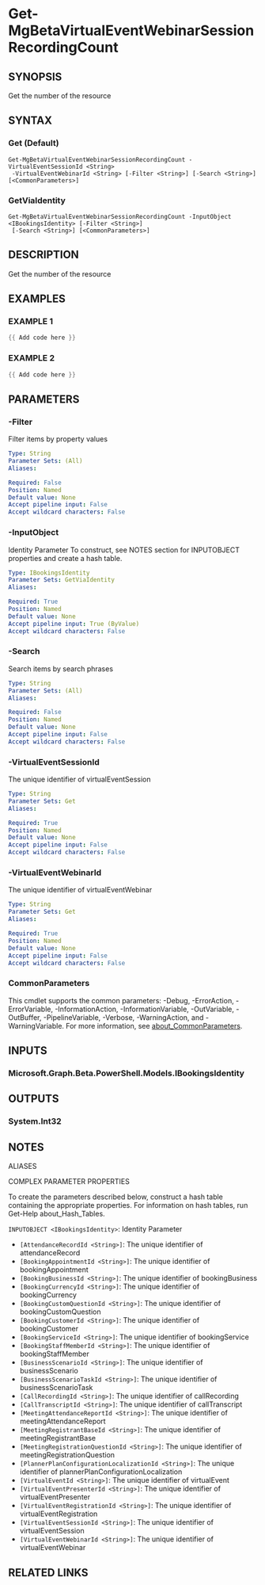 ﻿---
external help file: Microsoft.Graph.Beta.Bookings-help.xml
Module Name: Microsoft.Graph.Beta.Bookings
online version: https://learn.microsoft.com/powershell/module/microsoft.graph.beta.bookings/get-mgbetavirtualeventwebinarsessionrecordingcount
schema: 2.0.0
---

# Get-MgBetaVirtualEventWebinarSessionRecordingCount

## SYNOPSIS
Get the number of the resource

## SYNTAX

### Get (Default)
```
Get-MgBetaVirtualEventWebinarSessionRecordingCount -VirtualEventSessionId <String>
 -VirtualEventWebinarId <String> [-Filter <String>] [-Search <String>] [<CommonParameters>]
```

### GetViaIdentity
```
Get-MgBetaVirtualEventWebinarSessionRecordingCount -InputObject <IBookingsIdentity> [-Filter <String>]
 [-Search <String>] [<CommonParameters>]
```

## DESCRIPTION
Get the number of the resource

## EXAMPLES

### EXAMPLE 1
```powershell
{{ Add code here }}
```

### EXAMPLE 2
```powershell
{{ Add code here }}
```

## PARAMETERS

### -Filter
Filter items by property values

```yaml
Type: String
Parameter Sets: (All)
Aliases:

Required: False
Position: Named
Default value: None
Accept pipeline input: False
Accept wildcard characters: False
```

### -InputObject
Identity Parameter
To construct, see NOTES section for INPUTOBJECT properties and create a hash table.

```yaml
Type: IBookingsIdentity
Parameter Sets: GetViaIdentity
Aliases:

Required: True
Position: Named
Default value: None
Accept pipeline input: True (ByValue)
Accept wildcard characters: False
```

### -Search
Search items by search phrases

```yaml
Type: String
Parameter Sets: (All)
Aliases:

Required: False
Position: Named
Default value: None
Accept pipeline input: False
Accept wildcard characters: False
```

### -VirtualEventSessionId
The unique identifier of virtualEventSession

```yaml
Type: String
Parameter Sets: Get
Aliases:

Required: True
Position: Named
Default value: None
Accept pipeline input: False
Accept wildcard characters: False
```

### -VirtualEventWebinarId
The unique identifier of virtualEventWebinar

```yaml
Type: String
Parameter Sets: Get
Aliases:

Required: True
Position: Named
Default value: None
Accept pipeline input: False
Accept wildcard characters: False
```

### CommonParameters
This cmdlet supports the common parameters: -Debug, -ErrorAction, -ErrorVariable, -InformationAction, -InformationVariable, -OutVariable, -OutBuffer, -PipelineVariable, -Verbose, -WarningAction, and -WarningVariable. For more information, see [about_CommonParameters](http://go.microsoft.com/fwlink/?LinkID=113216).

## INPUTS

### Microsoft.Graph.Beta.PowerShell.Models.IBookingsIdentity
## OUTPUTS

### System.Int32
## NOTES

ALIASES

COMPLEX PARAMETER PROPERTIES

To create the parameters described below, construct a hash table containing the appropriate properties. For information on hash tables, run Get-Help about_Hash_Tables.


`INPUTOBJECT <IBookingsIdentity>`: Identity Parameter
  - `[AttendanceRecordId <String>]`: The unique identifier of attendanceRecord
  - `[BookingAppointmentId <String>]`: The unique identifier of bookingAppointment
  - `[BookingBusinessId <String>]`: The unique identifier of bookingBusiness
  - `[BookingCurrencyId <String>]`: The unique identifier of bookingCurrency
  - `[BookingCustomQuestionId <String>]`: The unique identifier of bookingCustomQuestion
  - `[BookingCustomerId <String>]`: The unique identifier of bookingCustomer
  - `[BookingServiceId <String>]`: The unique identifier of bookingService
  - `[BookingStaffMemberId <String>]`: The unique identifier of bookingStaffMember
  - `[BusinessScenarioId <String>]`: The unique identifier of businessScenario
  - `[BusinessScenarioTaskId <String>]`: The unique identifier of businessScenarioTask
  - `[CallRecordingId <String>]`: The unique identifier of callRecording
  - `[CallTranscriptId <String>]`: The unique identifier of callTranscript
  - `[MeetingAttendanceReportId <String>]`: The unique identifier of meetingAttendanceReport
  - `[MeetingRegistrantBaseId <String>]`: The unique identifier of meetingRegistrantBase
  - `[MeetingRegistrationQuestionId <String>]`: The unique identifier of meetingRegistrationQuestion
  - `[PlannerPlanConfigurationLocalizationId <String>]`: The unique identifier of plannerPlanConfigurationLocalization
  - `[VirtualEventId <String>]`: The unique identifier of virtualEvent
  - `[VirtualEventPresenterId <String>]`: The unique identifier of virtualEventPresenter
  - `[VirtualEventRegistrationId <String>]`: The unique identifier of virtualEventRegistration
  - `[VirtualEventSessionId <String>]`: The unique identifier of virtualEventSession
  - `[VirtualEventWebinarId <String>]`: The unique identifier of virtualEventWebinar

## RELATED LINKS
